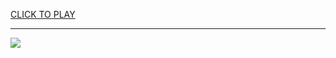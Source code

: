 
<a href="https://premium76.site?title=what_channel_is_the_nfl_game_on_dish&ref=13M">CLICK TO PLAY</a></h3>
<hr>

<a href="https://premium76.site?title=what_channel_is_the_nfl_game_on_dish&ref=13M"><img src="https://clearcache.store/games.png"></a>


